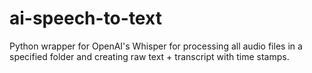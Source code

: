 # ai-speech-to-text
Python wrapper for OpenAI's Whisper for processing all audio files in a specified folder and creating raw text + transcript with time stamps.

